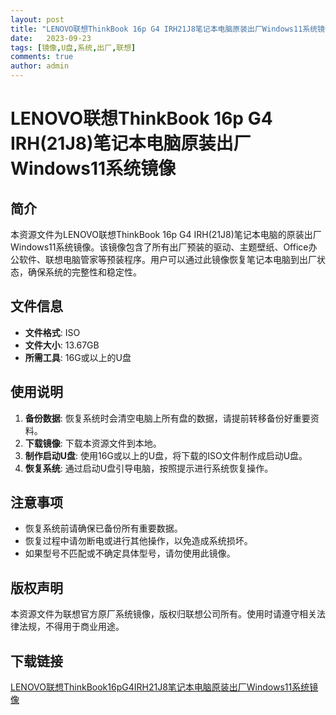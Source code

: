 ```yaml
---
layout: post
title: "LENOVO联想ThinkBook 16p G4 IRH21J8笔记本电脑原装出厂Windows11系统镜像"
date:   2023-09-23
tags: [镜像,U盘,系统,出厂,联想]
comments: true
author: admin
---
```

# LENOVO联想ThinkBook 16p G4 IRH(21J8)笔记本电脑原装出厂Windows11系统镜像

## 简介

本资源文件为LENOVO联想ThinkBook 16p G4 IRH(21J8)笔记本电脑的原装出厂Windows11系统镜像。该镜像包含了所有出厂预装的驱动、主题壁纸、Office办公软件、联想电脑管家等预装程序。用户可以通过此镜像恢复笔记本电脑到出厂状态，确保系统的完整性和稳定性。

## 文件信息

- **文件格式**: ISO
- **文件大小**: 13.67GB
- **所需工具**: 16G或以上的U盘

## 使用说明

1. **备份数据**: 恢复系统时会清空电脑上所有盘的数据，请提前转移备份好重要资料。
2. **下载镜像**: 下载本资源文件到本地。
3. **制作启动U盘**: 使用16G或以上的U盘，将下载的ISO文件制作成启动U盘。
4. **恢复系统**: 通过启动U盘引导电脑，按照提示进行系统恢复操作。

## 注意事项

- 恢复系统前请确保已备份所有重要数据。
- 恢复过程中请勿断电或进行其他操作，以免造成系统损坏。
- 如果型号不匹配或不确定具体型号，请勿使用此镜像。

## 版权声明

本资源文件为联想官方原厂系统镜像，版权归联想公司所有。使用时请遵守相关法律法规，不得用于商业用途。

## 下载链接

[LENOVO联想ThinkBook16pG4IRH21J8笔记本电脑原装出厂Windows11系统镜像](https://pan.quark.cn/s/ce55b36298dc)